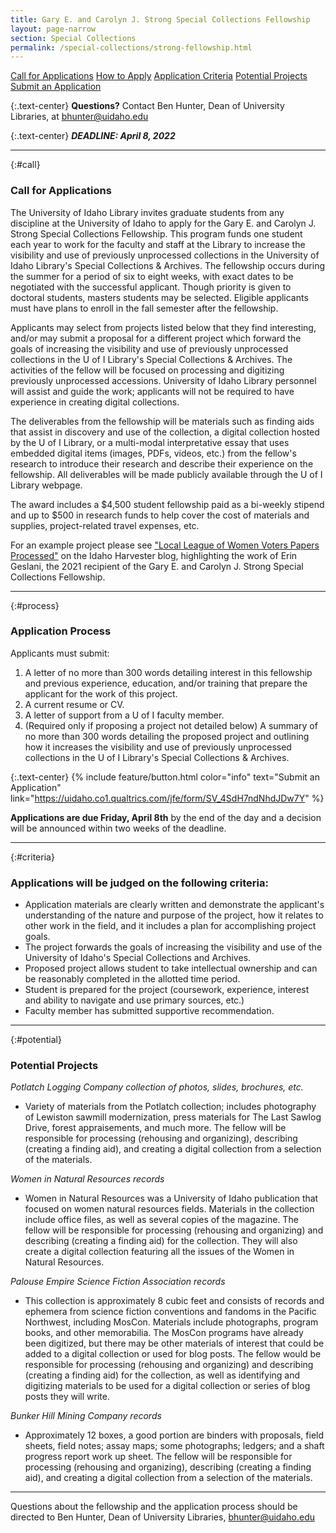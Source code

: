 ```yaml
---
title: Gary E. and Carolyn J. Strong Special Collections Fellowship
layout: page-narrow
section: Special Collections
permalink: /special-collections/strong-fellowship.html
---
```


<div class="text-center mb-2 pt-3">
    <a href="#call" class="btn btn-secondary btn-sm my-2 mx-1">Call for Applications</a>
    <a href="#process" class="btn btn-secondary btn-sm my-2 mx-1">How to Apply</a>
    <a href="#criteria" class="btn btn-secondary btn-sm my-2 mx-1">Application Criteria</a>
    <a href="#potential" class="btn btn-secondary btn-sm my-2 mx-1">Potential Projects</a>
    <a href="https://uidaho.co1.qualtrics.com/jfe/form/SV_4SdH7ndNhdJDw7Y" class="btn btn-info my-2 mx-1">
    <span class="fas fa-edit"></span> Submit an Application</a>
</div>

{:.text-center}
**Questions?** Contact Ben Hunter, Dean of University Libraries, at [bhunter@uidaho.edu](mailto:bhunter@uidaho.edu)

{:.text-center}
**_DEADLINE: April 8, 2022_**

---

{:#call}
### Call for Applications

The University of Idaho Library invites graduate students from any discipline at the University of Idaho to apply for the Gary E. and Carolyn J. Strong Special Collections Fellowship. This program funds one student each year to work for the faculty and staff at the Library to increase the visibility and use of previously unprocessed collections in the University of Idaho Library's Special Collections & Archives. The fellowship occurs during the summer for a period of six to eight weeks, with exact dates to be negotiated with the successful applicant. Though priority is given to doctoral students, masters students may be selected. Eligible applicants must have plans to enroll in the fall semester after the fellowship.

Applicants may select from projects listed below that they find interesting, and/or may submit a proposal for a different project which forward the goals of increasing the visibility and use of previously unprocessed collections in the U of I Library's Special Collections & Archives. The activities of the fellow will be focused on processing and digitizing previously unprocessed accessions. University of Idaho Library personnel will assist and guide the work; applicants will not be required to have experience in creating digital collections. 

The deliverables from the fellowship will be materials such as finding aids that assist in discovery and use of the collection, a digital collection hosted by the U of I Library, or a multi-modal interpretative essay that uses embedded digital items (images, PDFs, videos, etc.) from the fellow's research to introduce their research and describe their experience on the fellowship. All deliverables will be made publicly available through the U of I Library webpage. 

The award includes a $4,500 student fellowship paid as a bi-weekly stipend and up to $500 in research funds to help cover the cost of materials and supplies, project-related travel expenses, etc. 

For an example project please see ["Local League of Women Voters Papers Processed"](https://harvester.lib.uidaho.edu/posts/2021/07/03/erin-geslani-2021-strong-fellow.html) on the Idaho Harvester blog, highlighting the work of Erin Geslani, the 2021 recipient of the Gary E. and Carolyn J. Strong Special Collections Fellowship.

---

{:#process}
### Application Process

Applicants must submit:
1. A letter of no more than 300 words detailing interest in this fellowship and previous experience, education, and/or training that prepare the applicant for the work of this project.
2. A current resume or CV.
3. A letter of support from a U of I faculty member.
4. (Required only if proposing a project not detailed below) A summary of no more than 300 words detailing the proposed project and outlining how it increases the visibility and use of previously unprocessed collections in the U of I Library's Special Collections & Archives.

{:.text-center}
{% include feature/button.html color="info" text="Submit an Application" link="https://uidaho.co1.qualtrics.com/jfe/form/SV_4SdH7ndNhdJDw7Y" %}

**Applications are due Friday, April 8th** by the end of the day and a decision will be announced within two weeks of the deadline.

---

{:#criteria}
### Applications will be judged on the following criteria:

- Application materials are clearly written and demonstrate the applicant's understanding of the nature and purpose of the project, how it relates to other work in the field, and it includes a plan for accomplishing project goals.
- The project forwards the goals of increasing the visibility and use of the University of Idaho's Special Collections and Archives.
- Proposed project allows student to take intellectual ownership and can be reasonably completed in the allotted time period.
- Student is prepared for the project (coursework, experience, interest and ability to navigate and use primary sources, etc.)
- Faculty member has submitted supportive recommendation.

---

{:#potential}
### Potential Projects

*Potlatch Logging Company collection of photos, slides, brochures, etc.*
- Variety of materials from the Potlatch collection; includes photography of Lewiston sawmill modernization, press materials for The Last Sawlog Drive, forest appraisements, and much more. The fellow will be responsible for processing (rehousing and organizing), describing (creating a finding aid), and creating a digital collection from a selection of the materials.

*Women in Natural Resources records*
- Women in Natural Resources was a University of Idaho publication that focused on women natural resources fields. Materials in the collection include office files, as well as several copies of the magazine. The fellow will be responsible for processing (rehousing and organizing) and describing (creating a finding aid) for the collection. They will also create a digital collection featuring all the issues of the Women in Natural Resources.

*Palouse Empire Science Fiction Association records*
- This collection is approximately 8 cubic feet and consists of records and ephemera from science fiction conventions and fandoms in the Pacific Northwest, including MosCon. Materials include photographs, program books, and other memorabilia. The MosCon programs have already been digitized, but there may be other materials of interest that could be added to a digital collection or used for blog posts. The fellow would be responsible for processing (rehousing and organizing) and describing (creating a finding aid) for the collection, as well as identifying and digitizing materials to be used for a digital collection or series of blog posts they will write.

*Bunker Hill Mining Company records*
- Approximately 12 boxes, a good portion are binders with proposals, field sheets, field notes; assay maps; some photographs; ledgers; and a shaft progress report work up sheet. The fellow will be responsible for processing (rehousing and organizing), describing (creating a finding aid), and creating a digital collection from a selection of the materials.

---

Questions about the fellowship and the application process should be directed to Ben Hunter, Dean of University Libraries, [bhunter@uidaho.edu](mailto:bhunter@uidaho.edu)
